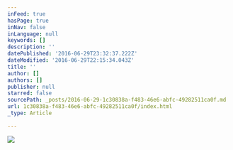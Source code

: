 ```yaml
---
inFeed: true
hasPage: true
inNav: false
inLanguage: null
keywords: []
description: ''
datePublished: '2016-06-29T23:32:37.222Z'
dateModified: '2016-06-29T22:15:34.043Z'
title: ''
author: []
authors: []
publisher: null
starred: false
sourcePath: _posts/2016-06-29-1c30838a-f483-46e6-abfc-49282511ca0f.md
url: 1c30838a-f483-46e6-abfc-49282511ca0f/index.html
_type: Article

---
```

![](https://the-grid-user-content.s3-us-west-2.amazonaws.com/58081041-f695-44ac-8e03-d5b32c053122.jpg)